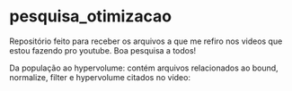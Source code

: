 # pesquisa_otimizacao

Repositório feito para receber os arquivos a que me refiro nos videos que estou fazendo pro youtube.
Boa pesquisa a todos!

Da população ao hypervolume: contém arquivos relacionados ao bound, normalize, filter e hypervolume citados no video:
